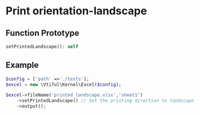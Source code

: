 # Print orientation-landscape

## **Function Prototype**

```php
setPrintedLandscape(): self
```

## **Example**

```php
$config = ['path' =>'./tests'];
$excel = new \Vtiful\Kernel\Excel($config);

$excel->fileName('printed_landscape.xlsx','sheet1')
    ->setPrintedLandscape() // Set the printing direction to landscape
    ->output();
```
